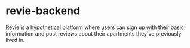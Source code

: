 # revie-backend
Revie is a hypothetical platform where users can sign up with their basic information and post reviews about their apartments they've previously lived in.
